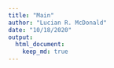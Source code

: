 ```yaml
---
title: "Main"
author: "Lucian R. McDonald"
date: "10/18/2020"
output: 
  html_document: 
    keep_md: true
---
```





